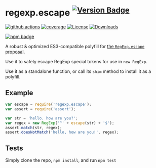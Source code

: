 # regexp.escape <sup>[![Version Badge][npm-version-svg]][package-url]</sup>

[![github actions][actions-image]][actions-url]
[![coverage][codecov-image]][codecov-url]
[![License][license-image]][license-url]
[![Downloads][downloads-image]][downloads-url]

[![npm badge][npm-badge-png]][package-url]

A robust & optimized ES3-compatible polyfill for [the `RegExp.escape` proposal](https://github.com/tc39/proposal-regex-escaping).

Use it to safely escape RegExp special tokens for use in `new RegExp`.

Use it as a standalone function, or call its `shim` method to install it as a polyfill.

## Example

```js
var escape = require('regexp.escape');
var assert = require('assert');

var str = 'hello. how are you?';
var regex = new RegExp('^' + escape(str) + '$');
assert.match(str, regex);
assert.doesNotMatch('hello, how are you!', regex);
```

## Tests
Simply clone the repo, `npm install`, and run `npm test`

[package-url]: https://npmjs.org/package/regexp.escape
[npm-version-svg]: https://versionbadg.es/es-shims/RegExp.escape.svg
[deps-svg]: https://david-dm.org/es-shims/RegExp.escape.svg
[deps-url]: https://david-dm.org/es-shims/RegExp.escape
[dev-deps-svg]: https://david-dm.org/es-shims/RegExp.escape/dev-status.svg
[dev-deps-url]: https://david-dm.org/es-shims/RegExp.escape#info=devDependencies
[npm-badge-png]: https://nodei.co/npm/regexp.escape.png?downloads=true&stars=true
[license-image]: https://img.shields.io/npm/l/regexp.escape.svg
[license-url]: LICENSE
[downloads-image]: https://img.shields.io/npm/dm/regexp.escape.svg
[downloads-url]: https://npm-stat.com/charts.html?package=regexp.escape
[codecov-image]: https://codecov.io/gh/es-shims/RegExp.escape/branch/main/graphs/badge.svg
[codecov-url]: https://app.codecov.io/gh/es-shims/RegExp.escape/
[actions-image]: https://img.shields.io/endpoint?url=https://github-actions-badge-u3jn4tfpocch.runkit.sh/es-shims/RegExp.escape
[actions-url]: https://github.com/es-shims/RegExp.escape/actions
